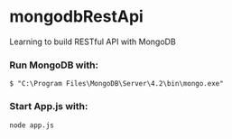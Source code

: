 # mongodbRestApi

Learning to build RESTful API with MongoDB

### Run MongoDB with:

`$ "C:\Program Files\MongoDB\Server\4.2\bin\mongo.exe"`

### Start App.js with:

`node app.js`
